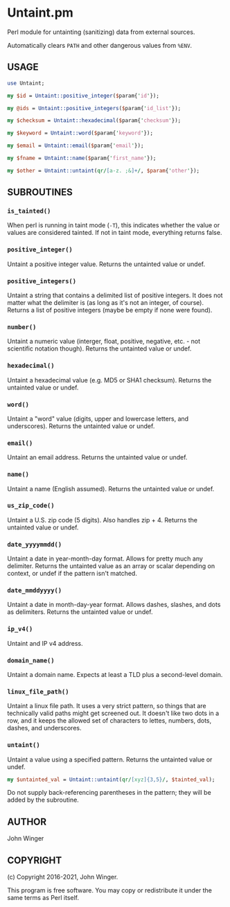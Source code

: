 # Untaint.pm

Perl module for untainting (sanitizing) data from external sources.

Automatically clears `PATH` and other dangerous values from `%ENV`.

## USAGE

```perl
use Untaint;

my $id = Untaint::positive_integer($param{'id'});

my @ids = Untaint::positive_integers($param{'id_list'});

my $checksum = Untaint::hexadecimal($param{'checksum'});

my $keyword = Untaint::word($param{'keyword'});

my $email = Untaint::email($param{'email'});

my $fname = Untaint::name($param{'first_name'});

my $other = Untaint::untaint(qr/[a-z. ;&]+/, $param{'other'});
```

## SUBROUTINES

### `is_tainted()`

When perl is running in taint mode (`-T`), this indicates whether the value or values are considered tainted. If not in taint mode, everything returns false.

### `positive_integer()`

Untaint a positive integer value. Returns the untainted value or undef.

### `positive_integers()`

Untaint a string that contains a delimited list of positive integers.
It does not matter what the delimiter is (as long as it's not an integer, of course). Returns a list of positive integers (maybe be empty if none were found).

### `number()`

Untaint a numeric value (interger, float, positive, negative, etc. - not scientific notation though). Returns the untainted value or undef.

### `hexadecimal()`

Untaint a hexadecimal value (e.g. MD5 or SHA1 checksum). Returns the untainted value or undef.

### `word()`

Untaint a "word" value (digits, upper and lowercase letters, and underscores). Returns the untainted value or undef.

### `email()`

Untaint an email address. Returns the untainted value or undef.

### `name()`

Untaint a name (English assumed). Returns the untainted value or undef.

### `us_zip_code()`

Untaint a U.S. zip code (5 digits). Also handles zip + 4. Returns the untainted value or undef.

### `date_yyyymmdd()`

Untaint a date in year-month-day format. Allows for pretty much any delimiter.
Returns the untainted value as an array or scalar depending on context, or undef if the pattern isn't matched.

### `date_mmddyyyy()`

Untaint a date in month-day-year format. Allows dashes, slashes, and dots as delimiters. Returns the untainted value or undef.

### `ip_v4()`

Untaint and IP v4 address.

### `domain_name()`

Untaint a domain name. Expects at least a TLD plus a second-level domain.

### `linux_file_path()`

Untaint a linux file path. It uses a very strict pattern, so things that are technically valid paths might get screened out. It doesn't like two dots in a row, and it keeps the allowed set of characters to lettes, numbers, dots, dashes, and underscores.

### `untaint()`

Untaint a value using a specified pattern. Returns the untainted value or undef.

```perl
my $untainted_val = Untaint::untaint(qr/[xyz]{3,5}/, $tainted_val);
```

Do not supply back-referencing parentheses in the pattern; they will be added by the subroutine.

## AUTHOR

John Winger

## COPYRIGHT

(c) Copyright 2016-2021, John Winger.

This program is free software. You may copy or redistribute it under the same terms as Perl itself.
